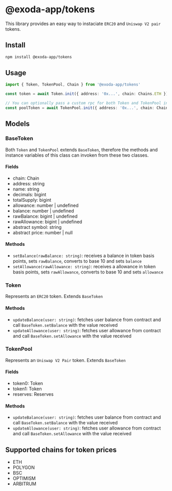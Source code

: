 # @exoda-app/tokens
This library provides an easy way to instaciate `ERC20` and `Uniswap V2 pair` tokens.

## Install
```bash
npm install @exoda-app/tokens
```

## Usage
```ts
import { Token, TokenPool, Chain } from '@exoda-app/tokens'

const token = await Token.init({ address: '0x...', chain: Chains.ETH })

// You can optionally pass a custom rpc for both Token and TokenPool initializers
const poolToken = await TokenPool.init({ address: '0x...', chain: Chains.ETH, rpc: 'https://rpc.ankr.com/eth' })
```

## Models

### BaseToken
Both `Token` and `TokenPool` extends `BaseToken`, therefore the methods and instance variables of this class can invoken from these two classes.

#### Fields
- chain: Chain
- address: string
- name: string
- decimals: bigint
- totalSupply: bigint
- allowance: number | undefined
- balance: number | undefined
- rawBalance: bigint | undefined
- rawAllowance: bigint | undefined
- abstract symbol: string
- abstract price: number | null

#### Methods
- `setBalance(rawBalance: string)`: receives a balance in token basis points, sets `rawBalance`, converts to base 10 and sets `balance`
- `setAllowance(rawAllowance: string)`: receives a allowance in token basis points, sets `rawAllowance`, converts to base 10 and sets `allowance`

### Token
Represents an `ERC20` token. Extends `BaseToken`

#### Methods
- `updateBalance(user: string)`: fetches user balance from contract and call `BaseToken.setBalance` with the value received
- `updateAllowance(user: string)`: fetches user allowance from contract and call `BaseToken.setAllowance` with the value received

### TokenPool
Represents an `Uniswap V2 Pair` token. Extends `BaseToken`

#### Fields
- token0: Token
- token1: Token
- reserves: Reserves

#### Methods
- `updateBalance(user: string)`: fetches user balance from contract and call `BaseToken.setBalance` with the value received
- `updateAllowance(user: string)`: fetches user allowance from contract and call `BaseToken.setAllowance` with the value received

## Supported chains for token prices
- ETH
- POLYGON
- BSC
- OPTIMISM
- ARBITRUM


